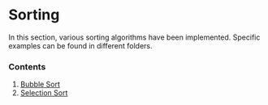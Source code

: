 # Sorting

In this section, various sorting algorithms have been implemented. Specific examples can be found in different folders.

### Contents

1. [Bubble Sort](bubble-sort/)
2. [Selection Sort](selection-sort/)
